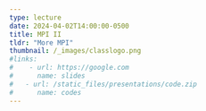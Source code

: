 ```yaml
---
type: lecture
date: 2024-04-02T14:00:00-0500
title: MPI II
tldr: "More MPI"
thumbnail: /_images/classlogo.png
#links: 
#    - url: https://google.com
#      name: slides
#   - url: /static_files/presentations/code.zip
#      name: codes
---
```

